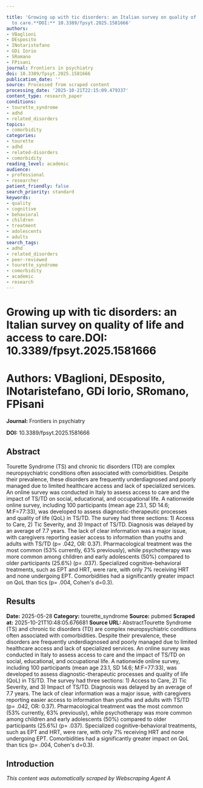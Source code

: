```yaml
---

title: 'Growing up with tic disorders: an Italian survey on quality of life and access
  to care.**DOI:** 10.3389/fpsyt.2025.1581666'
authors:
- VBaglioni
- DEsposito
- INotaristefano
- GDi Iorio
- SRomano
- FPisani
journal: Frontiers in psychiatry
doi: 10.3389/fpsyt.2025.1581666
publication_date: ''
source: Processed from scraped content
processing_date: '2025-10-21T22:15:09.479337'
content_type: research_paper
conditions:
- tourette_syndrome
- adhd
- related_disorders
topics:
- comorbidity
categories:
- tourette
- adhd
- related-disorders
- comorbidity
reading_level: academic
audience:
- professional
- researcher
patient_friendly: false
search_priority: standard
keywords:
- quality
- cognitive
- behavioral
- children
- treatment
- adolescents
- adults
search_tags:
- adhd
- related_disorders
- peer-reviewed
- tourette_syndrome
- comorbidity
- academic
- research
---
```




# Growing up with tic disorders: an Italian survey on quality of life and access to care.**DOI:** 10.3389/fpsyt.2025.1581666

# **Authors:** VBaglioni, DEsposito, INotaristefano, GDi Iorio, SRomano, FPisani

**Journal:** Frontiers in psychiatry

**DOI:** 10.3389/fpsyt.2025.1581666

## Abstract

Tourette Syndrome (TS) and chronic tic disorders (TD) are complex neuropsychiatric conditions often associated with comorbidities. Despite their prevalence, these disorders are frequently underdiagnosed and poorly managed due to limited healthcare access and lack of specialized services. An online survey was conducted in Italy to assess access to care and the impact of TS/TD on social, educational, and occupational life.
A nationwide online survey, including 100 participants (mean age 23.1, SD 14.6; M:F=77:33), was developed to assess diagnostic-therapeutic processes and quality of life (QoL) in TS/TD. The survey had three sections: 1) Access to Care, 2) Tic Severity, and 3) Impact of TS/TD.
Diagnosis was delayed by an average of 7.7 years. The lack of clear information was a major issue, with caregivers reporting easier access to information than youths and adults with TS/TD (p= .042, OR: 0.37). Pharmacological treatment was the most common (53% currently, 63% previously), while psychotherapy was more common among children and early adolescents (50%) compared to older participants (25.6%) (p= .037). Specialized cognitive-behavioral treatments, such as EPT and HRT, were rare, with only 7% receiving HRT and none undergoing EPT. Comorbidities had a significantly greater impact on QoL than tics (p= .004, Cohen's d=0.3).
## Results

**Date:** 2025-05-28
**Category:** tourette_syndrome
**Source:** pubmed
**Scraped at:** 2025-10-21T10:48:05.676681
**Source URL:**  AbstractTourette Syndrome (TS) and chronic tic disorders (TD) are complex neuropsychiatric conditions often associated with comorbidities. Despite their prevalence, these disorders are frequently underdiagnosed and poorly managed due to limited healthcare access and lack of specialized services. An online survey was conducted in Italy to assess access to care and the impact of TS/TD on social, educational, and occupational life.
A nationwide online survey, including 100 participants (mean age 23.1, SD 14.6; M:F=77:33), was developed to assess diagnostic-therapeutic processes and quality of life (QoL) in TS/TD. The survey had three sections: 1) Access to Care, 2) Tic Severity, and 3) Impact of TS/TD.
Diagnosis was delayed by an average of 7.7 years. The lack of clear information was a major issue, with caregivers reporting easier access to information than youths and adults with TS/TD (p= .042, OR: 0.37). Pharmacological treatment was the most common (53% currently, 63% previously), while psychotherapy was more common among children and early adolescents (50%) compared to older participants (25.6%) (p= .037). Specialized cognitive-behavioral treatments, such as EPT and HRT, were rare, with only 7% receiving HRT and none undergoing EPT. Comorbidities had a significantly greater impact on QoL than tics (p= .004, Cohen's d=0.3).
## Introduction
*This content was automatically scraped by Webscraping Agent A*